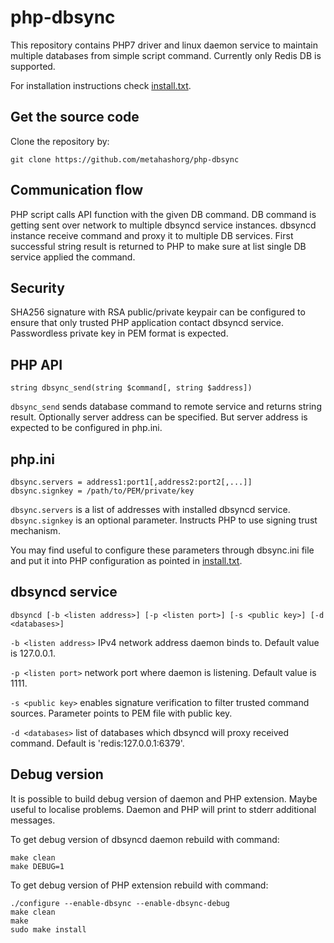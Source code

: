 # php-dbsync

This repository contains PHP7 driver and linux daemon service to maintain multiple databases from simple script command.
Currently only Redis DB is supported.

For installation instructions check [install.txt](https://github.com/metahashorg/php-dbsync/blob/master/install.txt).

## Get the source code
Clone the repository by:
```shell
git clone https://github.com/metahashorg/php-dbsync
```

## Communication flow
PHP script calls API function with the given DB command.
DB command is getting sent over network to multiple dbsyncd service instances.
dbsyncd instance receive command and proxy it to multiple DB services.
First successful string result is returned to PHP to make sure at list single DB service applied the command.

## Security
SHA256 signature with RSA public/private keypair can be configured to ensure that only trusted PHP application contact dbsyncd service.
Passwordless private key in PEM format is expected.

## PHP API
```
string dbsync_send(string $command[, string $address])
```
`dbsync_send` sends database command to remote service and returns string result.
Optionally server address can be specified. But server address is expected to be configured in php.ini.

## php.ini
```
dbsync.servers = address1:port1[,address2:port2[,...]]
dbsync.signkey = /path/to/PEM/private/key
```
`dbsync.servers` is a list of addresses with installed dbsyncd service.
`dbsync.signkey` is an optional parameter. Instructs PHP to use signing trust mechanism.

You may find useful to configure these parameters through dbsync.ini file
and put it into PHP configuration as pointed in [install.txt](https://github.com/metahashorg/php-dbsync/blob/master/install.txt).

## dbsyncd service
```
dbsyncd [-b <listen address>] [-p <listen port>] [-s <public key>] [-d <databases>]
```
`-b <listen address>` IPv4 network address daemon binds to. Default value is 127.0.0.1.

`-p <listen port>` network port where daemon is listening. Default value is 1111.

`-s <public key>` enables signature verification to filter trusted command sources. Parameter points to PEM file with public key.

`-d <databases>` list of databases which dbsyncd will proxy received command. Default is 'redis:127.0.0.1:6379'.

## Debug version
It is possible to build debug version of daemon and PHP extension. Maybe useful to localise problems.
Daemon and PHP will print to stderr additional messages.

To get debug version of dbsyncd daemon rebuild with command:
```shell
make clean
make DEBUG=1
```

To get debug version of PHP extension rebuild with command:
```shell
./configure --enable-dbsync --enable-dbsync-debug
make clean
make
sudo make install
```

